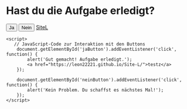 <html lang="de">
<head>
    <meta charset="UTF-8">
    <meta name="viewport" content="width=device-width, initial-scale=1.0">
    <title>Frage</title>
</head>
<body>
    <h1>Hast du die Aufgabe erledigt?</h1>
    <button onclick="window.location.href='https://leon22221.github.io/Site-L/'">Ja</button>
    <button id="neinButton">Nein</button>
    <a href="https://leon22221.github.io/Site-L/">SiteL</a>

    <script>
       // JavaScript-Code zur Interaktion mit den Buttons
        document.getElementById('jaButton').addEventListener('click', function() {
            alert('Gut gemacht! Aufgabe erledigt.');
            <a href="https://leon22221.github.io/Site-L/">testz</a>
        });

        document.getElementById('neinButton').addEventListener('click', function() {
            alert('Kein Problem. Du schaffst es nächstes Mal!');
        });
    </script>
</body>
</html>
